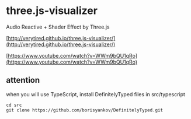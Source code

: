 # three.js-visualizer 
Audio Reactive + Shader Effect by Three.js

[http://verytired.github.io/three.js-visualizer/](http://verytired.github.io/three.js-visualizer/)

[https://www.youtube.com/watch?v=WWm9bQU1qRo](https://www.youtube.com/watch?v=WWm9bQU1qRo)

## attention 
when you will use TypeScript, install DefinitelyTyped files in src/typescript

```
cd src
git clone https://github.com/borisyankov/DefinitelyTyped.git
```
